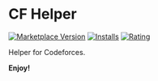 # CF Helper

[![Marketplace Version](https://vsmarketplacebadge.apphb.com/version/psucoder.cfhelper.svg)](https://marketplace.visualstudio.com/items?itemName=psucoder.cfhelper) [![Installs](https://vsmarketplacebadge.apphb.com/installs/psucoder.cfhelper.svg)](https://marketplace.visualstudio.com/items?itemName=psucoder.cfhelper) [![Rating](https://vsmarketplacebadge.apphb.com/rating/psucoder.cfhelper.svg)](https://marketplace.visualstudio.com/items?itemName=psucoder.cfhelper)

Helper for Codeforces.

**Enjoy!**
